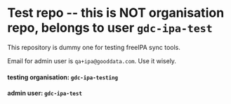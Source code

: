 # Test repo -- this is NOT organisation repo, belongs to user `gdc-ipa-test`

This repository is dummy one for testing freeIPA sync tools.

Email for admin user is `qa+ipa@gooddata.com`. Use it wisely.


#### testing organisation: `gdc-ipa-testing`

#### admin user: `gdc-ipa-test`
